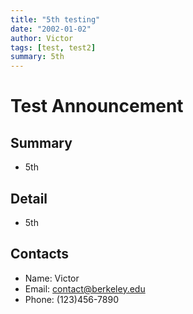 ```yaml
---
title: "5th testing"
date: "2002-01-02"
author: Victor
tags: [test, test2]
summary: 5th
---
```


# Test Announcement

## Summary

- 5th
 
## Detail

- 5th

## Contacts

- Name: Victor
- Email: contact@berkeley.edu
- Phone: (123)456-7890

